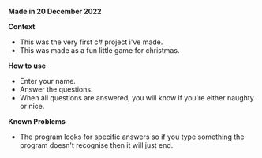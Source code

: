 **Made in 20 December 2022**

**Context**
- This was the very first c# project i've made.
- This was made as a fun little game for christmas.

**How to use**
- Enter your name.
- Answer the questions.
- When all questions are answered, you will know if you're either naughty or nice.

**Known Problems**
- The program looks for specific answers so if you type something the program doesn't recognise then it will just end.
